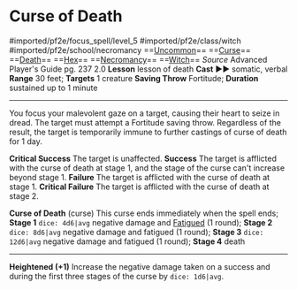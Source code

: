 # Curse of Death
#imported/pf2e/focus_spell/level_5 #imported/pf2e/class/witch #imported/pf2e/school/necromancy 
==[Uncommon](uncommon.md)== ==[Curse](curse.md)== ==[Death](death.md)== ==[Hex](../../../Traits/Hex.md)== ==[Necromancy](necromancy.md)== ==[Witch](../../../Traits/Witch.md)==
*Source* Advanced Player's Guide pg. 237 2.0
**Lesson** lesson of death
**Cast** ►► somatic, verbal
**Range** 30 feet; **Targets** 1 creature
**Saving Throw** Fortitude; **Duration** sustained up to 1 minute

---
You focus your malevolent gaze on a target, causing their heart to seize in dread. The target must attempt a Fortitude saving throw. Regardless of the result, the target is temporarily immune to further castings of curse of death for 1 day.

**Critical Success** The target is unaffected.
**Success** The target is afflicted with the curse of death at stage 1, and the stage of the curse can't increase beyond stage 1.
**Failure** The target is afflicted with the curse of death at stage 1.
**Critical Failure** The target is afflicted with the curse of death at stage 2.

**Curse of Death** (curse) This curse ends immediately when the spell ends; **Stage 1** `dice: 4d6|avg` negative damage and [Fatigued](../../../Conditions/Fatigued.md) (1 round); **Stage 2** `dice: 8d6|avg` negative damage and fatigued (1 round); **Stage 3** `dice: 12d6|avg` negative damage and fatigued (1 round); **Stage 4** death

<hr>

**Heightened (+1)** Increase the negative damage taken on a success and during the first three stages of the curse by `dice: 1d6|avg`.